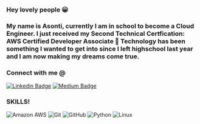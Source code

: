 ### Hey lovely people 😀

### My name is Asonti, currently I am in school to become a Cloud Engineer. I just received my Second Technical Certfication: AWS Certified Developer Associate 🎉 Technology has been something I wanted to get into since I left highschool last year and I am now making my dreams come true.

### Connect with me @
[![Linkedin Badge](https://img.shields.io/badge/-AsontiGinn-blue?style=flat-square&logo=Linkedin&logoColor=white&link=https://www.linkedin.com/in/asontidginn)](https://www.linkedin.com/in/asontidginn)
[![Medium Badge](https://img.shields.io/badge/AsontiGinn-12100E?style=flat-square&logo=medium&logoColor=white&link=https://medium.com/@asontidg)](https://medium.com/@asontidg)

### SKILLS!
![Amazon AWS](https://img.shields.io/badge/Amazon%20AWS-232F3E?style=flat-square&logo=amazon-aws)
![Git](https://img.shields.io/badge/-Git-black?style=flat-square&logo=git)
![GitHub](https://img.shields.io/badge/-GitHub-181717?style=flat-square&logo=github)
![Python](https://img.shields.io/badge/-Python-black?style=flat-square&logo=Python)
![Linux](https://img.shields.io/badge/Linux-FCC624?style=flat-square&logo=linux&logoColor=black)
<!-- My name is Asonti, currenlty I am in school to become a Cloud Engineer. I just received my first tech certification: LPI 010 Certification 🎉

**Asonti04/asonti04** is a ✨ _special_ ✨ repository because its `README.md` (this file) appears on your GitHub profile.

Here are some ideas to get you started:


-->
